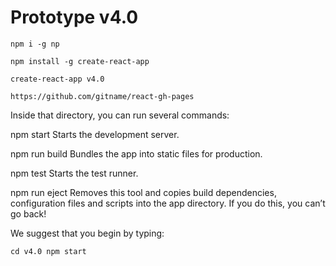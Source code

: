 # Prototype v4.0

`npm i -g np`

`npm install -g create-react-app`

`create-react-app v4.0`

`https://github.com/gitname/react-gh-pages `

Inside that directory, you can run several commands:

  npm start
    Starts the development server.

  npm run build
    Bundles the app into static files for production.

  npm test
    Starts the test runner.

  npm run eject
    Removes this tool and copies build dependencies, configuration files
    and scripts into the app directory. If you do this, you can’t go back!

We suggest that you begin by typing:

`cd v4.0
npm start`